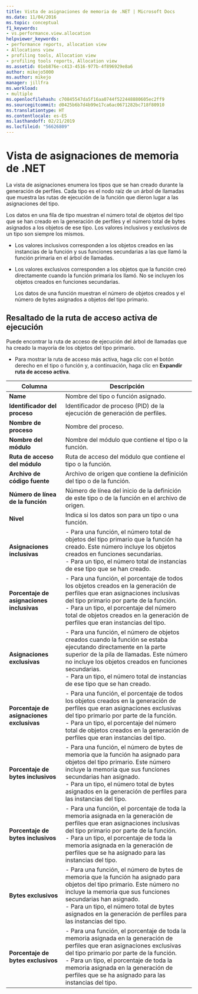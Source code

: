 ```yaml
---
title: Vista de asignaciones de memoria de .NET | Microsoft Docs
ms.date: 11/04/2016
ms.topic: conceptual
f1_keywords:
- vs.performance.view.allocation
helpviewer_keywords:
- performance reports, allocation view
- Allocations view
- profiling tools, Allocation view
- profiling tools reports, Allocation view
ms.assetid: 01eb876e-c413-4516-977b-4f896929e8a6
author: mikejo5000
ms.author: mikejo
manager: jillfra
ms.workload:
- multiple
ms.openlocfilehash: c70845547da5f16aa0744f522448880605ec2ff9
ms.sourcegitcommit: d0425b6b7d4b99e17ca6ac0671282bc718f80910
ms.translationtype: HT
ms.contentlocale: es-ES
ms.lasthandoff: 02/21/2019
ms.locfileid: "56626809"
---
```

# <a name="net-memory-allocations-view"></a>Vista de asignaciones de memoria de .NET
La vista de asignaciones enumera los tipos que se han creado durante la generación de perfiles. Cada tipo es el nodo raíz de un árbol de llamadas que muestra las rutas de ejecución de la función que dieron lugar a las asignaciones del tipo.

 Los datos en una fila de tipo muestran el número total de objetos del tipo que se han creado en la generación de perfiles y el número total de bytes asignados a los objetos de ese tipo. Los valores inclusivos y exclusivos de un tipo son siempre los mismos.

- Los valores inclusivos corresponden a los objetos creados en las instancias de la función y sus funciones secundarias a las que llamó la función primaria en el árbol de llamadas.

- Los valores exclusivos corresponden a los objetos que la función creó directamente cuando la función primaria los llamó. No se incluyen los objetos creados en funciones secundarias.

  Los datos de una función muestran el número de objetos creados y el número de bytes asignados a objetos del tipo primario.

## <a name="highlight-the-execution-hot-path"></a>Resaltado de la ruta de acceso activa de ejecución
 Puede encontrar la ruta de acceso de ejecución del árbol de llamadas que ha creado la mayoría de los objetos del tipo primario.

-   Para mostrar la ruta de acceso más activa, haga clic con el botón derecho en el tipo o función y, a continuación, haga clic en **Expandir ruta de acceso activa**.

|Columna|Descripción|
|------------|-----------------|
|**Name**|Nombre del tipo o función asignado.|
|**Identificador del proceso**|Identificador de proceso (PID) de la ejecución de generación de perfiles.|
|**Nombre de proceso**|Nombre del proceso.|
|**Nombre del módulo**|Nombre del módulo que contiene el tipo o la función.|
|**Ruta de acceso del módulo**|Ruta de acceso del módulo que contiene el tipo o la función.|
|**Archivo de código fuente**|Archivo de origen que contiene la definición del tipo o de la función.|
|**Número de línea de la función**|Número de línea del inicio de la definición de este tipo o de la función en el archivo de origen.|
|**Nivel**|Indica si los datos son para un tipo o una función.|
|**Asignaciones inclusivas**|-   Para una función, el número total de objetos del tipo primario que la función ha creado. Este número incluye los objetos creados en funciones secundarias.<br />-   Para un tipo, el número total de instancias de ese tipo que se han creado.|
|**Porcentaje de asignaciones inclusivas**|-   Para una función, el porcentaje de todos los objetos creados en la generación de perfiles que eran asignaciones inclusivas del tipo primario por parte de la función.<br />-   Para un tipo, el porcentaje del número total de objetos creados en la generación de perfiles que eran instancias del tipo.|
|**Asignaciones exclusivas**|-   Para una función, el número de objetos creados cuando la función se estaba ejecutando directamente en la parte superior de la pila de llamadas. Este número no incluye los objetos creados en funciones secundarias.<br />-   Para un tipo, el número total de instancias de ese tipo que se han creado.|
|**Porcentaje de asignaciones exclusivas**|-   Para una función, el porcentaje de todos los objetos creados en la generación de perfiles que eran asignaciones exclusivas del tipo primario por parte de la función.<br />-   Para un tipo, el porcentaje del número total de objetos creados en la generación de perfiles que eran instancias del tipo.|
|**Porcentaje de bytes inclusivos**|-   Para una función, el número de bytes de memoria que la función ha asignado para objetos del tipo primario. Este número incluye la memoria que sus funciones secundarias han asignado.<br />-   Para un tipo, el número total de bytes asignados en la generación de perfiles para las instancias del tipo.|
|**Porcentaje de bytes inclusivos**|-   Para una función, el porcentaje de toda la memoria asignada en la generación de perfiles que eran asignaciones inclusivas del tipo primario por parte de la función.<br />-   Para un tipo, el porcentaje de toda la memoria asignada en la generación de perfiles que se ha asignado para las instancias del tipo.|
|**Bytes exclusivos**|-   Para una función, el número de bytes de memoria que la función ha asignado para objetos del tipo primario. Este número no incluye la memoria que sus funciones secundarias han asignado.<br />-   Para un tipo, el número total de bytes asignados en la generación de perfiles para las instancias del tipo.|
|**Porcentaje de bytes exclusivos**|-   Para una función, el porcentaje de toda la memoria asignada en la generación de perfiles que eran asignaciones exclusivas del tipo primario por parte de la función.<br />-   Para un tipo, el porcentaje de toda la memoria asignada en la generación de perfiles que se ha asignado para las instancias del tipo.|
